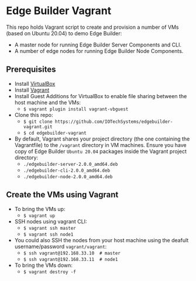 # Edge Builder Vagrant
This repo holds Vagrant script to create and provision a number of VMs (based on Ubuntu 20.04) to demo Edge Builder:
   - A master node for running Edge Builder Server Components and CLI.
   - A number of edge nodes for running Edge Builder Node Components.

## Prerequisites
   - Install [VirtualBox](https://www.virtualbox.org/)
   - Install [Vagrant](https://www.vagrantup.com/)
   - Install Guest Additions for VirtualBox to enable file sharing between the host machine and the VMs:
      - `$ vagrant plugin install vagrant-vbguest`
   - Clone this repo:
      - `$ git clone https://github.com/IOTechSystems/edgebuilder-vagrant.git`
      - `$ cd edgebuilder-vagrant`
   - By default, Vagrant shares your project directory (the one containing the Vagrantfile) to the `/vagrant` directory in VM machines. 
     Ensure you have copy of Edge Builder `Ubuntu 20.04` packages inside the Vagrant project directory:
      - `./edgebuilder-server-2.0.0_amd64.deb`
      - `./edgebuilder-cli-2.0.0_amd64.deb`
      - `./edgebuilder-node-2.0.0_amd64.deb`

## Create the VMs using Vagrant
   - To bring the VMs up: 
      - `$ vagrant up`
   - SSH nodes using vagrant CLI: 
      - `$ vagrant ssh master`
      - `$ vagrant ssh node1`
   - You could also SSH the nodes from your host machine using the deafult username/password `vagrant/vagrant`:
      - `$ ssh vagrant@192.168.33.10  # master`
      - `$ ssh vagrant@192.168.33.11  # node1`
   - To bring the VMs down: 
      - `$ vagrant destroy -f`
